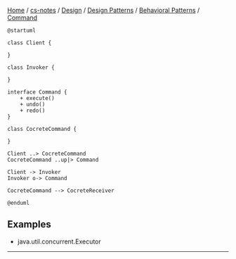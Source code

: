 [Home](https://mengxianbin.github.io) /
[cs-notes](https://mengxianbin.github.io/cs-notes/site) /
[Design](https://mengxianbin.github.io/cs-notes/site/Design) /
[Design Patterns](https://mengxianbin.github.io/cs-notes/site/Design/Design%20Patterns) /
[Behavioral Patterns](https://mengxianbin.github.io/cs-notes/site/Design/Design%20Patterns/Behavioral%20Patterns) /
[Command](https://mengxianbin.github.io/cs-notes/site/Design/Design%20Patterns/Behavioral%20Patterns/Command)

```puml
@startuml

class Client {

}

class Invoker {

}

interface Command {
    + execute()
    + undo()
    + redo()
}

class CocreteCommand {

}

Client ..> CocreteCommand
CocreteCommand ..up|> Command

Client -> Invoker
Invoker o-> Command

CocreteCommand --> CocreteReceiver

@enduml
```

## Examples

* java.util.concurrent.Executor

---
